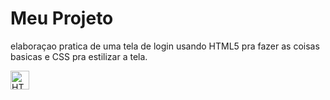 ﻿# Meu Projeto

elaboraçao pratica de uma tela de login usando HTML5 pra fazer as coisas basicas e CSS pra estilizar a tela.

<img 
    align="left" 
    alt="HTML"
    title="HTML" 
    width="30px" 
    style="padding-right: 200px;" 
    src="https://media.discordapp.net/attachments/1126274924282126357/1358530894478184610/image.png?ex=67f42dfd&is=67f2dc7d&hm=8ffc568f0dab32051dbde1ae83e3ad7d58d3f3a500702459115a74a80f95ea6a&=&format=webp&quality=lossless&width=736&height=566" 
/>
